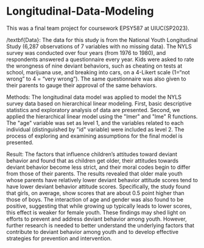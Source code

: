 # Longitudinal-Data-Modeling
This was a final team project for coursework EPSY587 at UIUC(SP2023).

/textbf{Data}: The data for this study is from the National Youth Longitudinal Study (6,287 observations of 7 variables with no missing data).
The NYLS survey was conducted over four years (from 1976 to 1980), and respondents answered a questionnaire every year.
Kids were asked to rate the wrongness of nine deviant behaviors, such as cheating on tests at school, marijuana use, and breaking into cars,
on a 4-Likert scale (1=“not wrong” to 4 = “very wrong”).
The same questionnaire was also given to their parents to gauge their approval of the same behaviors.

Methods: The longitudinal data model was applied to model the NYLS survey data based on hierarchical linear modeling.
First, basic descriptive statistics and exploratory analysis of data are presented. 
Second, we applied the hierarchical linear model using the "lmer" and "lme" R functions.
The "age" variable was set as level 1, and the variables related to each individual (distinguished by "id" variable) were included as level 2.
The process of exploring and examining assumptions for the final model is presented.

Result: The factors that influence children’s attitudes toward deviant behavior and found that as children get older, their attitudes
towards deviant behavior become less strict, and their moral codes begin to differ from those of their parents.
The results revealed that older male youth whose parents have relatively lower deviant behavior attitude scores tend to have
lower deviant behavior attitude scores. Specifically, the study found that girls, on average, show scores that are about 0.5
point higher than those of boys. The interaction of age and gender was also found to be positive,
suggesting that while growing up typically leads to lower scores, this effect is weaker for female youth.
These findings may shed light on efforts to prevent and address deviant behavior among youth.
However, further research is needed to better understand the underlying factors that contribute to deviant behavior among
youth and to develop effective strategies for prevention and intervention.
